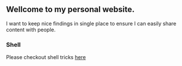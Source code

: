 ## Wellcome to my personal website.

I want to keep nice findings in single place to ensure I can easily share content with people.

### Shell

Please checkout shell tricks [here](shell)